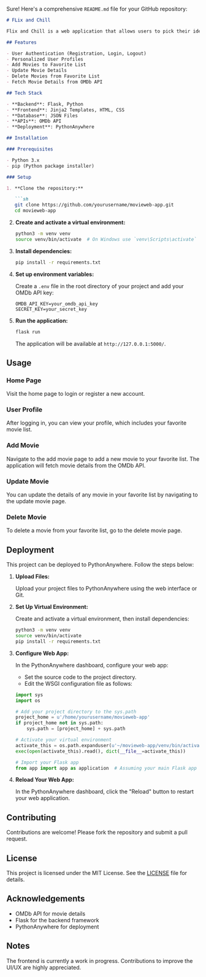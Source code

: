 Sure! Here's a comprehensive `README.md` file for your GitHub repository:

```markdown
# FLix and Chill

Flix and Chill is a web application that allows users to pick their identity and then view, add, update, or delete movies from their personalized favorite movie list. The application uses Flask for the backend and integrates with the OMDb API to fetch movie details.

## Features

- User Authentication (Registration, Login, Logout)
- Personalized User Profiles
- Add Movies to Favorite List
- Update Movie Details
- Delete Movies from Favorite List
- Fetch Movie Details from OMDb API

## Tech Stack

- **Backend**: Flask, Python
- **Frontend**: Jinja2 Templates, HTML, CSS
- **Database**: JSON Files
- **APIs**: OMDb API
- **Deployment**: PythonAnywhere

## Installation

### Prerequisites

- Python 3.x
- pip (Python package installer)

### Setup

1. **Clone the repository:**

   ```sh
   git clone https://github.com/yourusername/movieweb-app.git
   cd movieweb-app
   ```

2. **Create and activate a virtual environment:**

   ```sh
   python3 -m venv venv
   source venv/bin/activate  # On Windows use `venv\Scripts\activate`
   ```

3. **Install dependencies:**

   ```sh
   pip install -r requirements.txt
   ```

4. **Set up environment variables:**

   Create a `.env` file in the root directory of your project and add your OMDb API key:

   ```env
   OMDB_API_KEY=your_omdb_api_key
   SECRET_KEY=your_secret_key
   ```

5. **Run the application:**

   ```sh
   flask run
   ```

   The application will be available at `http://127.0.0.1:5000/`.

## Usage

### Home Page

Visit the home page to login or register a new account.

### User Profile

After logging in, you can view your profile, which includes your favorite movie list.

### Add Movie

Navigate to the add movie page to add a new movie to your favorite list. The application will fetch movie details from the OMDb API.

### Update Movie

You can update the details of any movie in your favorite list by navigating to the update movie page.

### Delete Movie

To delete a movie from your favorite list, go to the delete movie page.

## Deployment

This project can be deployed to PythonAnywhere. Follow the steps below:

1. **Upload Files:**

   Upload your project files to PythonAnywhere using the web interface or Git.

2. **Set Up Virtual Environment:**

   Create and activate a virtual environment, then install dependencies:

   ```sh
   python3 -m venv venv
   source venv/bin/activate
   pip install -r requirements.txt
   ```

3. **Configure Web App:**

   In the PythonAnywhere dashboard, configure your web app:
   - Set the source code to the project directory.
   - Edit the WSGI configuration file as follows:

   ```python
   import sys
   import os

   # Add your project directory to the sys.path
   project_home = u'/home/yourusername/movieweb-app'
   if project_home not in sys.path:
       sys.path = [project_home] + sys.path

   # Activate your virtual environment
   activate_this = os.path.expanduser(u'~/movieweb-app/venv/bin/activate_this.py')
   exec(open(activate_this).read(), dict(__file__=activate_this))

   # Import your Flask app
   from app import app as application  # Assuming your main Flask app is named "app"
   ```

4. **Reload Your Web App:**

   In the PythonAnywhere dashboard, click the "Reload" button to restart your web application.

## Contributing

Contributions are welcome! Please fork the repository and submit a pull request.

## License

This project is licensed under the MIT License. See the [LICENSE](LICENSE) file for details.

## Acknowledgements

- OMDb API for movie details
- Flask for the backend framework
- PythonAnywhere for deployment

## Notes

The frontend is currently a work in progress. Contributions to improve the UI/UX are highly appreciated.

